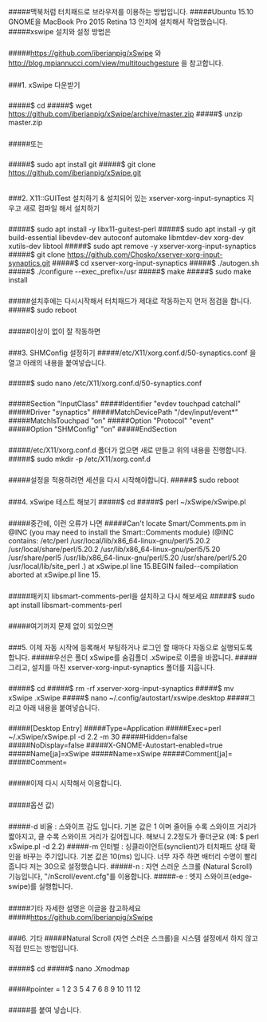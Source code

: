 #####맥북처럼 터치패드로 브라우저를 이용하는 방법입니다.
#####Ubuntu 15.10 GNOME을 MacBook Pro 2015 Retina 13 인치에 설치해서 작업했습니다.
#####xswipe 설치와 설정 방법은
#####
#####https://github.com/iberianpig/xSwipe 와 http://blog.mpiannucci.com/view/multitouchgesture 을 참고합니다.
#####
###1. xSwipe 다운받기 
#####
#####$ cd
#####$ wget https://github.com/iberianpig/xSwipe/archive/master.zip
#####$ unzip master.zip
#####
#####또는
#####
#####$ sudo apt install git
#####$ git clone https://github.com/iberianpig/xSwipe.git
###### 
###2. X11::GUITest 설치하기 & 설치되어 있는 xserver-xorg-input-synaptics 지우고 새로 컴파일 해서 설치하기
#####
#####$ sudo apt install -y libx11-guitest-perl
#####$ sudo apt install -y git build-essential libevdev-dev autoconf automake libmtdev-dev xorg-dev xutils-dev libtool
#####$ sudo apt remove -y xserver-xorg-input-synaptics
#####$ git clone https://github.com/Chosko/xserver-xorg-input-synaptics.git
#####$ cd xserver-xorg-input-synaptics
#####$ ./autogen.sh
#####$ ./configure --exec_prefix=/usr
#####$ make
#####$ sudo make install
#####
#####설치후에는 다시시작해서 터치패드가 제대로 작동하는지 먼저 점검을 합니다.
#####$ sudo reboot
#####
#####이상이 없이 잘 작동하면
#####
###3. SHMConfig 설정하기
#####/etc/X11/xorg.conf.d/50-synaptics.conf 을 열고 아래의 내용을 붙여넣습니다.
#####
#####$ sudo nano /etc/X11/xorg.conf.d/50-synaptics.conf
#####
#####Section "InputClass"
#####Identifier "evdev touchpad catchall"
#####Driver "synaptics"
#####MatchDevicePath "/dev/input/event*"
#####MatchIsTouchpad "on"
#####Option "Protocol" "event"
#####Option "SHMConfig" "on"
#####EndSection
#####
#####/etc/X11/xorg.conf.d 폴더가 없으면 새로 만들고 위의 내용을 진행합니다.
#####$ sudo mkdir -p /etc/X11/xorg.conf.d
#####
#####설정을 적용하려면 세션을 다시 시작해야합니다. 
#####$ sudo reboot
#####
###4. xSwipe 테스트 해보기
#####$ cd
#####$ perl ~/xSwipe/xSwipe.pl
#####
#####중간에, 이런 오류가 나면
#####Can't locate Smart/Comments.pm in @INC (you may need to install the Smart::Comments module) (@INC contains: /etc/perl /usr/local/lib/x86_64-linux-gnu/perl/5.20.2 /usr/local/share/perl/5.20.2 /usr/lib/x86_64-linux-gnu/perl5/5.20 /usr/share/perl5 /usr/lib/x86_64-linux-gnu/perl/5.20 /usr/share/perl/5.20 /usr/local/lib/site_perl .) at xSwipe.pl line 15.BEGIN failed--compilation aborted at xSwipe.pl line 15.
#####
#####패키지 libsmart-comments-perl을 설치하고 다시 해보세요
#####$ sudo apt install libsmart-comments-perl
#####
#####여기까지 문제 없이 되었으면
#####
###5. 이제 자동 시작에 등록해서 부팅하거나 로그인 할 때마다 자동으로 실행되도록 합니다.
#####우선은 폴더 xSwipe를 숨김폴더 .xSwipe로 이름을 바꿉니다.
#####그리고, 설치를 마친 xserver-xorg-input-synaptics 폴더를 지웁니다.
#####
#####$ cd
#####$ rm -rf xserver-xorg-input-synaptics
#####$ mv xSwipe .xSwipe
#####$ nano ~/.config/autostart/xswipe.desktop
#####그리고 아래 내용을 붙여넣습니다.
#####
#####[Desktop Entry]
#####Type=Application
#####Exec=perl ~/.xSwipe/xSwipe.pl -d 2.2 -m 30
#####Hidden=false
#####NoDisplay=false
#####X-GNOME-Autostart-enabled=true
#####Name[ja]=xSwipe
#####Name=xSwipe
#####Comment[ja]=
#####Comment=
#####
#####이제 다시 시작해서 이용합니다.
#####
#####옵션 값)
#####
#####-d 비율 : 스와이프 감도 입니다. 기본 값은 1 이며 줄어들 수록 스와이프 거리가 짧아지고, 클 수록 스와이프 거리가 길어집니다. 해보니 2.2정도가 좋더군요 (예: $ perl xSwipe.pl -d 2.2)
#####-m 인터벌 : 싱클라이언트(synclient)가 터치패드 상태 확인을 바꾸는 주기입니다. 기본 값은 10(ms) 입니다. 너무 자주 하면 배터리 수명이 빨리 줍니다 저는 30으로 설정했습니다.
#####-n : 자연 스러운 스크롤 (Natural Scroll) 기능입니다, "/nScroll/event.cfg"를 이용합니다.
#####-e : 엣지 스와이프(edge-swipe)를 실행합니다. 
#####
#####기타 자세한 설명은 이글을 참고하세요
#####https://github.com/iberianpig/xSwipe
#####
###6. 기타 
#####Natural Scroll (자연 스러운 스크롤)을 시스템 설정에서 하지 않고 직접 만드는 방법입니다.
#####
#####$ cd
#####$ nano .Xmodmap
#####
#####pointer = 1 2 3 5 4 7 6 8 9 10 11 12
#####
#####를 붙여 넣습니다.
